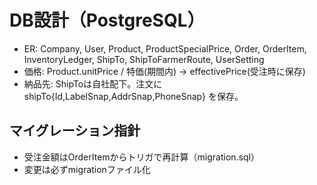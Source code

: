 # DB設計（PostgreSQL）
- ER: Company, User, Product, ProductSpecialPrice, Order, OrderItem, InventoryLedger, ShipTo, ShipToFarmerRoute, UserSetting
- 価格: Product.unitPrice / 特価(期間内) → effectivePrice(受注時に保存)
- 納品先: ShipToは自社配下。注文に shipTo{Id,LabelSnap,AddrSnap,PhoneSnap} を保存。

## マイグレーション指針
- 受注金額はOrderItemからトリガで再計算（migration.sql）
- 変更は必ずmigrationファイル化

